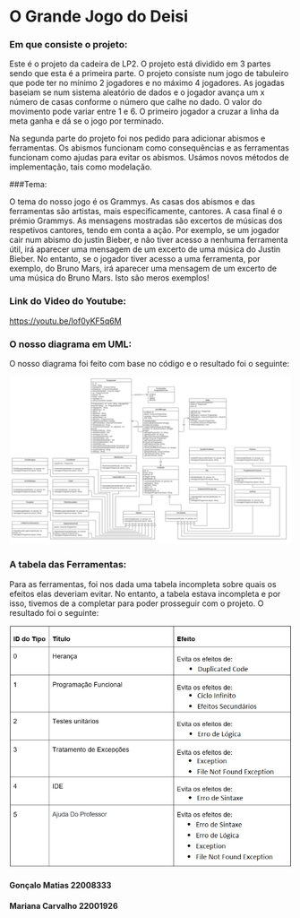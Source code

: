 # O Grande Jogo do Deisi

### Em que consiste o projeto:

Este é o projeto da cadeira de LP2. O projeto está dividido em 3 partes sendo que esta é a primeira parte.
O projeto consiste num jogo de tabuleiro que pode ter no mínimo 2 jogadores e no máximo 4 jogadores. As jogadas baseiam se num sistema aleatório de dados e o jogador avança um x número de casas conforme o número que calhe no dado. O valor do movimento pode variar entre 1 e 6. O primeiro jogador a cruzar a linha da meta ganha e dá se o jogo por terminado.

Na segunda parte do projeto foi nos pedido para adicionar abismos e ferramentas. Os abismos funcionam como consequências e as ferramentas funcionam como ajudas para evitar os abismos. Usámos novos métodos de implementação, tais como modelação.

###Tema:

O tema do nosso jogo é os Grammys. As casas dos abismos e das ferramentas são artistas, mais especificamente, cantores. A casa final é o prémio Grammys. As mensagens mostradas são excertos de músicas dos respetivos cantores, tendo em conta a ação. Por exemplo, se um jogador cair num abismo do justin Bieber, e não tiver acesso a nenhuma ferramenta útil, irá aparecer uma mensagem de um excerto de uma música do Justin Bieber. No entanto, se o jogador tiver acesso a uma ferramenta, por exemplo, do Bruno Mars, irá aparecer uma mensagem de um excerto de uma música do Bruno Mars. Isto são meros exemplos!

### Link do Video do Youtube:

https://youtu.be/lof0yKF5q6M

### O nosso diagrama em UML:

O nosso diagrama foi feito com base no código e o resultado foi o seguinte:


![](DiagramaF.png?raw=true)


### A tabela das Ferramentas:

Para as ferramentas, foi nos dada uma tabela incompleta sobre quais os efeitos elas deveriam evitar. No entanto, a tabela estava incompleta e por isso, tivemos de a completar para poder prosseguir com o projeto. O resultado foi o seguinte:


![](tabela.png?raw=true)


#### Gonçalo Matias 22008333
#### Mariana Carvalho 22001926